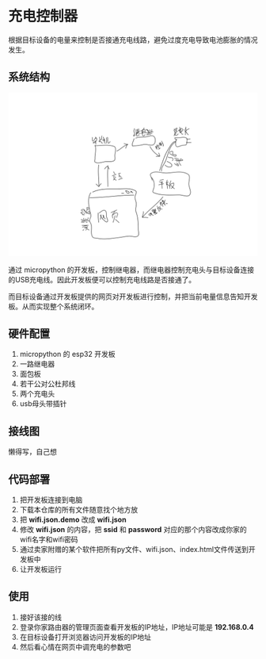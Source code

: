 # 充电控制器

根据目标设备的电量来控制是否接通充电线路，避免过度充电导致电池膨胀的情况发生。



## 系统结构

![结构图](doc/结构图.svg)

通过 micropython 的开发板，控制继电器，而继电器控制充电头与目标设备连接的USB充电线。因此开发板便可以控制充电线路是否接通了。

而目标设备通过开发板提供的网页对开发板进行控制，并把当前电量信息告知开发板。从而实现整个系统闭环。



## 硬件配置

1. micropython 的 esp32 开发板
2. 一路继电器
3. 面包板
4. 若干公对公杜邦线
5. 两个充电头
6. usb母头带插针



## 接线图

懒得写，自己想



## 代码部署

1. 把开发板连接到电脑
2. 下载本仓库的所有文件随意找个地方放
3. 把 **wifi.json.demo** 改成 **wifi.json**
4. 修改 **wifi.json** 的内容，把 **ssid** 和 **password** 对应的那个内容改成你家的wifi名字和wifi密码
5. 通过卖家附赠的某个软件把所有py文件、wifi.json、index.html文件传送到开发板中
6. 让开发板运行



## 使用

1. 接好该接的线
2. 登录你家路由器的管理页面查看开发板的IP地址，IP地址可能是 **192.168.0.4**
3. 在目标设备打开浏览器访问开发板的IP地址
4. 然后看心情在网页中调充电的参数吧

